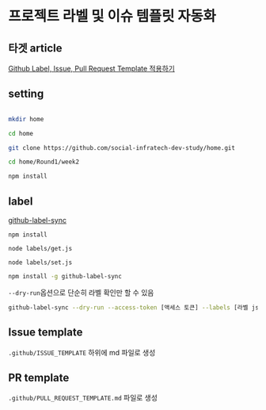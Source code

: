 # 프로젝트 라벨 및 이슈 템플릿 자동화

## 타겟 article

[Github Label, Issue, Pull Request Template 적용하기](https://velog.io/@modolee/github-initial-settings)

## setting

```bash

mkdir home

cd home

git clone https://github.com/social-infratech-dev-study/home.git

cd home/Round1/week2

npm install

```

## label

[github-label-sync](https://www.npmjs.com/package/github-label-sync)

```
npm install

node labels/get.js

node labels/set.js

```

```bash
npm install -g github-label-sync
```

`--dry-run`옵션으로 단순히 라벨 확인만 할 수 있음

```bash
github-label-sync --dry-run --access-token [액세스 토큰] --labels [라벨 json 파일명] [계정명]/[저장소 이름]
```

## Issue template

`.github/ISSUE_TEMPLATE` 하위에 md 파일로 생성

## PR template

`.github/PULL_REQUEST_TEMPLATE.md` 파일로 생성
